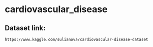 # cardiovascular_disease
## Dataset link:
	https://www.kaggle.com/sulianova/cardiovascular-disease-dataset
